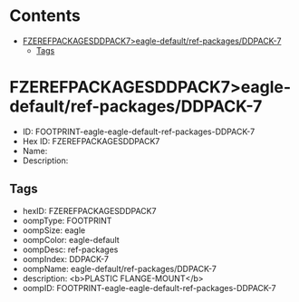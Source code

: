 



Contents
========

* [FZEREFPACKAGESDDPACK7>eagle-default/ref-packages/DDPACK-7](#fzerefpackagesddpack7eagle-defaultref-packagesddpack-7)
	* [Tags](#tags)

# FZEREFPACKAGESDDPACK7>eagle-default/ref-packages/DDPACK-7

- ID: FOOTPRINT-eagle-eagle-default-ref-packages-DDPACK-7
- Hex ID: FZEREFPACKAGESDDPACK7
- Name: 
- Description: 

## Tags

- hexID: FZEREFPACKAGESDDPACK7
- oompType: FOOTPRINT
- oompSize: eagle
- oompColor: eagle-default
- oompDesc: ref-packages
- oompIndex: DDPACK-7
- oompName: eagle-default/ref-packages/DDPACK-7
- description: &lt;b&gt;PLASTIC FLANGE-MOUNT&lt;/b&gt;
- oompID: FOOTPRINT-eagle-eagle-default-ref-packages-DDPACK-7
